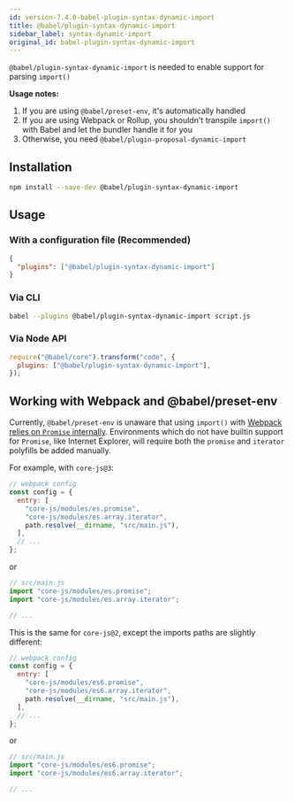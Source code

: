 ```yaml
---
id: version-7.4.0-babel-plugin-syntax-dynamic-import
title: @babel/plugin-syntax-dynamic-import
sidebar_label: syntax-dynamic-import
original_id: babel-plugin-syntax-dynamic-import
---
```


`@babel/plugin-syntax-dynamic-import` is needed to enable support for parsing `import()`

**Usage notes:**

1. If you are using `@babel/preset-env`, it's automatically handled
2. If you are using Webpack or Rollup, you shouldn't transpile `import()` with Babel and let the bundler handle it for you
3. Otherwise, you need `@babel/plugin-proposal-dynamic-import`

## Installation

```sh
npm install --save-dev @babel/plugin-syntax-dynamic-import
```

## Usage

### With a configuration file (Recommended)

```json
{
  "plugins": ["@babel/plugin-syntax-dynamic-import"]
}
```

### Via CLI

```sh
babel --plugins @babel/plugin-syntax-dynamic-import script.js
```

### Via Node API

```javascript
require("@babel/core").transform("code", {
  plugins: ["@babel/plugin-syntax-dynamic-import"],
});
```

## Working with Webpack and @babel/preset-env

Currently, `@babel/preset-env` is unaware that using `import()` with [Webpack relies on `Promise` internally](https://webpack.js.org/guides/code-splitting/#dynamic-imports). Environments which do not have builtin support for `Promise`, like Internet Explorer, will require both the `promise` and `iterator` polyfills be added manually.

For example, with `core-js@3`:

```js
// webpack config
const config = {
  entry: [
    "core-js/modules/es.promise",
    "core-js/modules/es.array.iterator",
    path.resolve(__dirname, "src/main.js"),
  ],
  // ...
};
```

or

```js
// src/main.js
import "core-js/modules/es.promise";
import "core-js/modules/es.array.iterator";

// ...
```

This is the same for `core-js@2`, except the imports paths are slightly different:

```js
// webpack config
const config = {
  entry: [
    "core-js/modules/es6.promise",
    "core-js/modules/es6.array.iterator",
    path.resolve(__dirname, "src/main.js"),
  ],
  // ...
};
```

or

```js
// src/main.js
import "core-js/modules/es6.promise";
import "core-js/modules/es6.array.iterator";

// ...
```
